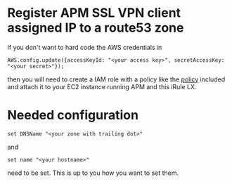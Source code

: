 # Register APM SSL VPN client assigned IP to a route53 zone
If you don't want to hard code the AWS credentials in 
```
AWS.config.update({accessKeyId: "<your access key>", secretAccessKey: "<your secret>"});
```
then you will need to create a IAM role with a policy like the [policy](R53-DNS-registration-policy.json) included and attach it to your EC2 instance running APM and this iRule LX.

# Needed configuration
```
set DNSName "<your zone with trailing dot>"
```
and
```
set name "<your hostname>"
```
need to be set.  This is up to you how you want to set them.